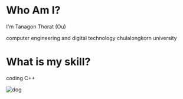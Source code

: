 # Who Am I?
I'm Tanagon Thorat (Ou)

computer engineering and digital technology chulalongkorn university

# What is my skill?
coding C++

![dog](https://www.google.com/imgres?q=dog&imgurl=https%3A%2F%2Fwww.thesprucepets.com%2Fthmb%2FhxWjs7evF2hP1Fb1c1HAvRi_Rw0%3D%2F2765x0%2Ffilters%3Ano_upscale()%3Astrip_icc()%2Fchinese-dog-breeds-4797219-hero-2a1e9c5ed2c54d00aef75b05c5db399c.jpg&imgrefurl=https%3A%2F%2Fwww.thesprucepets.com%2Fchinese-dog-breeds-4797219&docid=psoD_GDNumd-nM&tbnid=abY4n6OQTiG9mM&vet=12ahUKEwi81d2DwoqIAxXxwTgGHZ68GUAQM3oECFsQAA..i&w=2765&h=1843&hcb=2&ved=2ahUKEwi81d2DwoqIAxXxwTgGHZ68GUAQM3oECFsQAA)
